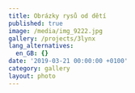 ```yaml
---
title: Obrázky rysů od dětí
published: true
image: /media/img_9222.jpg
gallery: /projects/3lynx
lang_alternatives:
  en_GB: {}
date: '2019-03-21 00:00:00 +0100'
category: gallery
layout: photo
---
```


